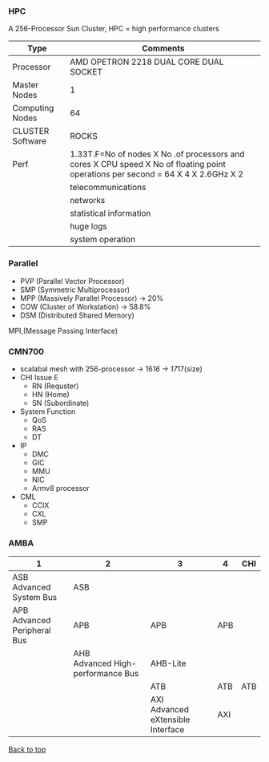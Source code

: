 ### HPC
A 256-Processor Sun Cluster, HPC = high performance clusters

|Type|Comments|
|----|----|
|Processor|AMD OPETRON 2218 DUAL CORE DUAL SOCKET|
|Master Nodes|1|
|Computing Nodes|64|
|CLUSTER Software|ROCKS|
|Perf|1.33T.F=No of nodes X No .of processors and cores X CPU speed X No of floating point operations per second = 64 X 4 X 2.6GHz X 2|
||telecommunications|
||networks|
||statistical information|
||huge logs|
||system operation|

### Parallel

- PVP (Parallel Vector Processor)
- SMP (Symmetric Multiprocessor)
- MPP (Massively Parallel Processor) -> 20%
- COW (Cluster of Workstation) -> 58.8%
- DSM (Distributed Shared Memory)

MPI,(Message Passing Interface)

### CMN700

- scalabal mesh with 256-processor -> 16*16 -> 17*17(size)
- CHI Issue E
  - RN (Requster)
  - HN (Home)
  - SN (Subordinate)
- System Function
  - QoS
  - RAS
  - DT
- IP
  - DMC
  - GIC
  - MMU
  - NIC
  - Armv8 processor
- CML
  - CCIX
  - CXL
  - SMP

### AMBA
|1  |2  |3  |4  |CHI|
|---|---|---|---|---|
|ASB<br>Advanced System Bus|ASB|   |    |   |
|APB<br>Advanced Peripheral Bus|APB|APB     |APB||
|   |AHB<br>Advanced High-performance Bus|AHB-Lite|   ||
|   |   |ATB|ATB|ATB|
|   |   |AXI<br>Advanced eXtensible Interface|AXI||



<a href="#top">Back to top</a>
